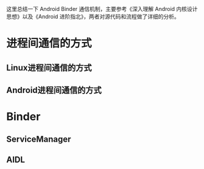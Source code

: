 这里总结一下 Android Binder 通信机制，主要参考《深入理解 Android 内核设计思想》以及《Android 进阶指北》，两者对源代码和流程做了详细的分析。

# 进程间通信的方式

## Linux进程间通信的方式

## Android进程间通信的方式

# Binder

## ServiceManager

## AIDL
